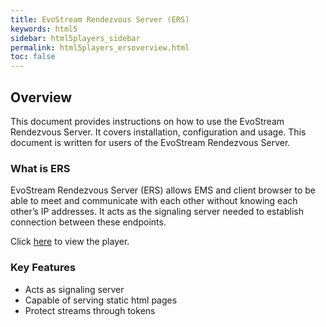 ```yaml
---
title: EvoStream Rendezvous Server (ERS)
keywords: html5
sidebar: html5players_sidebar
permalink: html5players_ersoverview.html
toc: false
---
```




## Overview

This document provides instructions on how to use the EvoStream Rendezvous Server. It covers installation, configuration and usage. This document is written for users of the EvoStream Rendezvous Server.



### What is ERS

EvoStream Rendezvous Server (ERS) allows EMS and client browser to be able to meet and communicate with each other without knowing each other’s IP addresses. It acts as the signaling server needed to establish connection between these endpoints.

Click [here](http://ers.evostream.com:5050/demo/evoplayersv5.html) to view the player. 



### Key Features

- Acts as signaling server
- Capable of serving static html pages
- Protect streams through tokens


